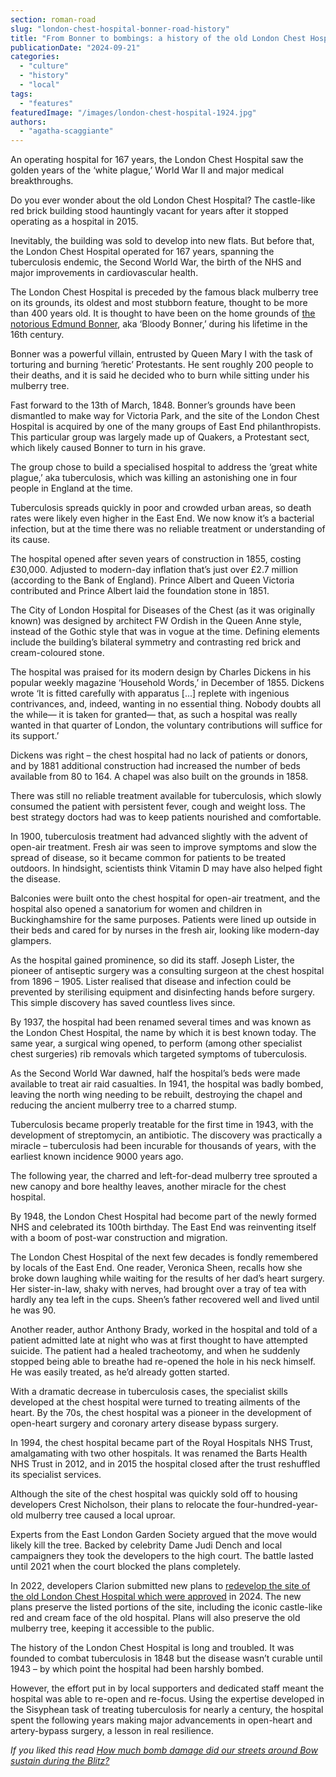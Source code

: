 ```yaml
---
section: roman-road
slug: "london-chest-hospital-bonner-road-history"
title: "From Bonner to bombings: a history of the old London Chest Hospital"
publicationDate: "2024-09-21"
categories: 
  - "culture"
  - "history"
  - "local"
tags: 
  - "features"
featuredImage: "/images/london-chest-hospital-1924.jpg"
authors: 
  - "agatha-scaggiante"
---
```


An operating hospital for 167 years, the London Chest Hospital saw the golden years of the ‘white plague,’ World War II and major medical breakthroughs.

Do you ever wonder about the old London Chest Hospital? The castle-like red brick building stood hauntingly vacant for years after it stopped operating as a hospital in 2015. 

Inevitably, the building was sold to develop into new flats. But before that, the London Chest Hospital operated for 167 years, spanning the tuberculosis endemic, the Second World War, the birth of the NHS and major improvements in cardiovascular health. 

The London Chest Hospital is preceded by the famous black mulberry tree on its grounds, its oldest and most stubborn feature, thought to be more than 400 years old. It is thought to have been on the home grounds of [the notorious Edmund Bonner](https://romanroadlondon.com/bloody-bonner-history/), aka ‘Bloody Bonner,’ during his lifetime in the 16th century. 

Bonner was a powerful villain, entrusted by Queen Mary I with the task of torturing and burning ‘heretic’ Protestants. He sent roughly 200 people to their deaths, and it is said he decided who to burn while sitting under his mulberry tree. 

Fast forward to the 13th of March, 1848. Bonner’s grounds have been dismantled to make way for Victoria Park, and the site of the London Chest Hospital is acquired by one of the many groups of East End philanthropists. This particular group was largely made up of Quakers, a Protestant sect, which likely caused Bonner to turn in his grave. 

The group chose to build a specialised hospital to address the ‘great white plague,’ aka tuberculosis, which was killing an astonishing one in four people in England at the time. 

Tuberculosis spreads quickly in poor and crowded urban areas, so death rates were likely even higher in the East End. We now know it’s a bacterial infection, but at the time there was no reliable treatment or understanding of its cause. 

The hospital opened after seven years of construction in 1855, costing £30,000. Adjusted to modern-day inflation that’s just over £2.7 million (according to the Bank of England). Prince Albert and Queen Victoria contributed and Prince Albert laid the foundation stone in 1851. 

The City of London Hospital for Diseases of the Chest (as it was originally known) was designed by architect FW Ordish in the Queen Anne style, instead of the Gothic style that was in vogue at the time. Defining elements include the building’s bilateral symmetry and contrasting red brick and cream-coloured stone. 

The hospital was praised for its modern design by Charles Dickens in his popular weekly magazine ‘Household Words,’ in December of 1855. Dickens wrote ‘It is fitted carefully with apparatus \[...\] replete with ingenious contrivances, and, indeed, wanting in no essential thing. Nobody doubts all the while— it is taken for granted— that, as such a hospital was really wanted in that quarter of London, the voluntary contributions will suffice for its support.’ 

Dickens was right – the chest hospital had no lack of patients or donors, and by 1881 additional construction had increased the number of beds available from 80 to 164. A chapel was also built on the grounds in 1858.

There was still no reliable treatment available for tuberculosis, which slowly consumed the patient with persistent fever, cough and weight loss. The best strategy doctors had was to keep patients nourished and comfortable. 

In 1900, tuberculosis treatment had advanced slightly with the advent of open-air treatment. Fresh air was seen to improve symptoms and slow the spread of disease, so it became common for patients to be treated outdoors. In hindsight, scientists think Vitamin D may have also helped fight the disease. 

Balconies were built onto the chest hospital for open-air treatment, and the hospital also opened a sanatorium for women and children in Buckinghamshire for the same purposes. Patients were lined up outside in their beds and cared for by nurses in the fresh air, looking like modern-day glampers. 

As the hospital gained prominence, so did its staff. Joseph Lister, the pioneer of antiseptic surgery was a consulting surgeon at the chest hospital from 1896 – 1905. Lister realised that disease and infection could be prevented by sterilising equipment and disinfecting hands before surgery. This simple discovery has saved countless lives since.

By 1937, the hospital had been renamed several times and was known as the London Chest Hospital, the name by which it is best known today. The same year, a surgical wing opened, to perform (among other specialist chest surgeries) rib removals which targeted symptoms of tuberculosis. 

As the Second World War dawned, half the hospital’s beds were made available to treat air raid casualties. In 1941, the hospital was badly bombed, leaving the north wing needing to be rebuilt, destroying the chapel and reducing the ancient mulberry tree to a charred stump. 

Tuberculosis became properly treatable for the first time in 1943, with the development of streptomycin, an antibiotic. The discovery was practically a miracle – tuberculosis had been incurable for thousands of years, with the earliest known incidence 9000 years ago. 

The following year, the charred and left-for-dead mulberry tree sprouted a new canopy and bore healthy leaves, another miracle for the chest hospital. 

By 1948, the London Chest Hospital had become part of the newly formed NHS and celebrated its 100th birthday. The East End was reinventing itself with a boom of post-war construction and migration.  

The London Chest Hospital of the next few decades is fondly remembered by locals of the East End. One reader, Veronica Sheen, recalls how she broke down laughing while waiting for the results of her dad’s heart surgery. Her sister-in-law, shaky with nerves, had brought over a tray of tea with hardly any tea left in the cups. Sheen’s father recovered well and lived until he was 90. 

Another reader, author Anthony Brady, worked in the hospital and told of a patient admitted late at night who was at first thought to have attempted suicide. The patient had a healed tracheotomy, and when he suddenly stopped being able to breathe had re-opened the hole in his neck himself. He was easily treated, as he’d already gotten started. 

With a dramatic decrease in tuberculosis cases, the specialist skills developed at the chest hospital were turned to treating ailments of the heart. By the 70s, the chest hospital was a pioneer in the development of open-heart surgery and coronary artery disease bypass surgery.

In 1994, the chest hospital became part of the Royal Hospitals NHS Trust, amalgamating with two other hospitals. It was renamed the Barts Health NHS Trust in 2012, and in 2015 the hospital closed after the trust reshuffled its specialist services. 

Although the site of the chest hospital was quickly sold off to housing developers Crest Nicholson, their plans to relocate the four-hundred-year-old mulberry tree caused a local uproar. 

Experts from the East London Garden Society argued that the move would likely kill the tree. Backed by celebrity Dame Judi Dench and local campaigners they took the developers to the high court. The battle lasted until 2021 when the court blocked the plans completely. 

In 2022, developers Clarion submitted new plans to [redevelop the site of the old London Chest Hospital which were approved](https://romanroadlondon.com/london-chest-hospital-parkview-estate-clarion-redevelopment-approved/) in 2024. The new plans preserve the listed portions of the site, including the iconic castle-like red and cream face of the old hospital. Plans will also preserve the old mulberry tree, keeping it accessible to the public. 

The history of the London Chest Hospital is long and troubled. It was founded to combat tuberculosis in 1848 but the disease wasn’t curable until 1943 – by which point the hospital had been harshly bombed. 

However, the effort put in by local supporters and dedicated staff meant the hospital was able to re-open and re-focus. Using the expertise developed in the Sisyphean task of treating tuberculosis for nearly a century, the hospital spent the following years making major advancements in open-heart and artery-bypass surgery, a lesson in real resilience.

_If you liked this read [How much bomb damage did our streets around Bow sustain during the Blitz?](https://romanroadlondon.com/blitz-bomb-damage-map-ww2-bow-mile-end-globe-town-fish-island-hackney-wick/)_
